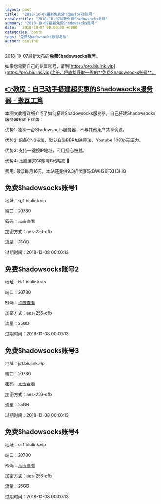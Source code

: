 ```yaml
---
layout: post
title:  "2018-10-07最新免费Shadowsocks账号"
crawlertitle: "2018-10-07最新免费Shadowsocks账号"
summary: "2018-10-07最新免费Shadowsocks账号"
date:   2018-10-07 00:00:00 +0800
categories: posts
tags: '免费Shadowsocks账号发布'
author: biulink
---
```


2018-10-07最新发布的**免费Shadowsocks账号**。

如果您需要自己的专属账号，请到[https://pro.biulink.vip](https://pro.biulink.vip)注册，将直接获取一周的**免费Shadowsocks账号**。

## [👉教程：自己动手搭建超实惠的Shadowsocks服务器 - 搬瓦工篇](https://github.com/Biulink/ShadowsocksTutorials/blob/master/%E6%95%99%E6%82%A8%E8%87%AA%E5%B7%B1%E5%8A%A8%E6%89%8B%E6%90%AD%E5%BB%BA%E8%B6%85%E5%AE%9E%E6%83%A0%E7%9A%84Shadowsocks%E6%9C%8D%E5%8A%A1%E5%99%A8%20-%20%E6%90%AC%E7%93%A6%E5%B7%A5%E7%AF%87.md)
  
  本图文教程详细介绍了如何搭建Shadowsocks服务器。自己搭建Shadowsocks服务器有如下优势：

  优势1: 独享一台Shadowsocks服务器，不与其他用户共享资源。

  优势2: 配备CN2专线，默认自带BBR加速算法，Youtube 1080p无压力。

  优势3: 支持一键换IP地址，不用担心被封。

  优势4: 比直接买SS账号B格略高 🙂

  费用: 最低每月16元，本站还提供9.3折优惠码:BWH26FXH3HIQ
## 免费Shadowsocks账号1

地址：sg1.biulink.vip

端口：20780

密码：[点击查看](https://github.com/Biulink/ShadowsocksTutorials/blob/master/publish/2018-10-07%E6%9C%80%E6%96%B0%E5%85%8D%E8%B4%B9Shadowsocks%E8%B4%A6%E5%8F%B7.md)

加密方式：aes-256-cfb

流量：25GB

过期时间：2018-10-08 00:00:13

## 免费Shadowsocks账号2

地址：hk1.biulink.vip

端口：20780

密码：[点击查看](https://github.com/Biulink/ShadowsocksTutorials/blob/master/publish/2018-10-07%E6%9C%80%E6%96%B0%E5%85%8D%E8%B4%B9Shadowsocks%E8%B4%A6%E5%8F%B7.md)

加密方式：aes-256-cfb

流量：25GB

过期时间：2018-10-08 00:00:13

## 免费Shadowsocks账号3

地址：jp1.biulink.vip

端口：20780

密码：[点击查看](https://github.com/Biulink/ShadowsocksTutorials/blob/master/publish/2018-10-07%E6%9C%80%E6%96%B0%E5%85%8D%E8%B4%B9Shadowsocks%E8%B4%A6%E5%8F%B7.md)

加密方式：aes-256-cfb

流量：25GB

过期时间：2018-10-08 00:00:13

## 免费Shadowsocks账号4

地址：us1.biulink.vip

端口：20780

密码：[点击查看](https://github.com/Biulink/ShadowsocksTutorials/blob/master/publish/2018-10-07%E6%9C%80%E6%96%B0%E5%85%8D%E8%B4%B9Shadowsocks%E8%B4%A6%E5%8F%B7.md)

加密方式：aes-256-cfb

流量：25GB

过期时间：2018-10-08 00:00:13

